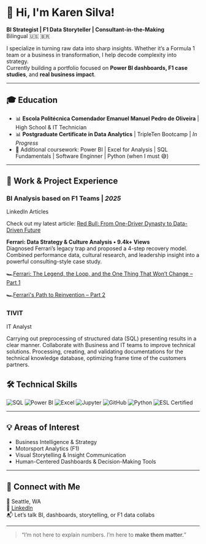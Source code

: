 # 👋 Hi, I'm Karen Silva!
**BI Strategist | F1 Data Storyteller | Consultant-in-the-Making**  
  Bilingual 🇺🇸 🇧🇷

I specialize in turning raw data into sharp insights. Whether it’s a Formula 1 team or a business in transformation, I help decode complexity into strategy.  
Currently building a portfolio focused on **Power BI dashboards, F1 case studies**, and **real business impact**.

---

## 🎓 Education
- 📊 **Escola Politécnica Comendador Emanuel Manuel Pedro de Oliveira** | High School & IT Technician
- 📊 **Postgraduate Certificate in Data Analytics** | TripleTen Bootcamp | *In Progress*
- 📘 Additional coursework: Power BI | Excel for Analysis | SQL Fundamentals | Software Enginner | Python (when I must 😅)

---

## 💼 Work & Project Experience

### **BI Analysis based on F1 Teams**  | *2025*  
LinkedIn Articles 


Check out my latest article: [Red Bull: From One-Driver Dynasty to Data-Driven Future](https://www.linkedin.com/pulse/red-bull-from-one-driver-dynasty-data-driven-future-karen-silva-tfmuc/?trackingId=9blxezlZRM2Jy1U%2FknVVEA%3D%3D)

**Ferrari: Data Strategy & Culture Analysis • 9.4k+ Views**  
Diagnosed Ferrari’s legacy trap and proposed a 4-step recovery model. Combined performance data, cultural research, and leadership insight into a powerful consulting-style case study.  

🏎[Ferrari: The Legend, the Loop, and the One Thing That Won’t Change – Part 1](https://www.linkedin.com/pulse/ferrari-legend-loop-one-thing-wont-change-part-karen-silva-o5orc/?trackingId=6TJCHmh7ReabsEccseh%2BSw%3D%3D)

🏎[Ferrari's Path to Reinvention – Part 2](https://www.linkedin.com/pulse/ferrari-path-reinvention-part-two-karen-silva-bn7cf/?trackingId=g%2BnJmWjSTvu3W0xq91PGqg%3D%3D)




### **TIVIT**
IT Analyst

Carrying out preprocessing of structured data (SQL) presenting results in a clear manner.
Collaborate with Business and IT teams to improve technical solutions.
Processing, creating, and validating documentations for the technical knowledge database, optimizing  frame time of the customers partners.



## 🛠️ Technical Skills

![SQL](https://img.shields.io/badge/-SQL-informational?style=flat&logo=postgresql&logoColor=white)
![Power BI](https://img.shields.io/badge/-Power%20BI-yellow?style=flat&logo=powerbi&logoColor=white)
![Excel](https://img.shields.io/badge/-Excel-green?style=flat&logo=microsoft-excel&logoColor=white)
![Jupyter](https://img.shields.io/badge/-Jupyter-orange?style=flat&logo=Jupyter&logoColor=white)
![GitHub](https://img.shields.io/badge/-GitHub-gray?style=flat&logo=github&logoColor=white)
![Python](https://img.shields.io/badge/-Python-blue?style=flat&logo=python&logoColor=white)
![ESL Certified](https://img.shields.io/badge/ESL%20Certified-C2-blueviolet?style=flat&logo=language&logoColor=white)



---

## 💡 Areas of Interest
- Business Intelligence & Strategy
- Motorsport Analytics (F1)
- Visual Storytelling & Insight Communication
- Human-Centered Dashboards & Decision-Making Tools

---

## 🔗 Connect with Me

📍 Seattle, WA  
💼 [LinkedIn](https://www.linkedin.com/in/karen-j-silva)  
📬 Let’s talk BI, dashboards, storytelling, or F1 data collabs

---

> “I’m not here to explain numbers. I’m here to **make them matter.**”

<!--
**kjssilva/kjssilva** is a ✨ _special_ ✨ repository because its `README.md` (this file) appears on your GitHub profile.

Here are some ideas to get you started:

- 🔭 I’m currently working on ...
- 🌱 I’m currently learning ...
- 👯 I’m looking to collaborate on ...
- 🤔 I’m looking for help with ...
- 💬 Ask me about ...
- 📫 How to reach me: ...
- 😄 Pronouns: ...
- ⚡ Fun fact: ...
-->
